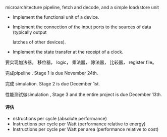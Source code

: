 



microarchitecture pipeline, fetch and decode, and a simple load/store unit

- Implement the functional unit of a device.

- Implement the connection of the input ports to the sources of data (typically output

  latches of other devices).

- Implement the state transfer at the receipt of a clock.

要实现加法器， 移位器， logic， 乘法器， 除法器， 比较器， register file。 







完成pipeline .  Stage 1 is due November 24th.

完成 simulation.   Stage 2 is due December 1st.

性能测试做simulation ,  Stage 3 and the entire project is due December 13th.















#### 评估

- nstructions per cycle (absolute performance)
- Instructions per cycle per Watt (performance relative to energy)
- Instructions per cycle per Watt per area (performance relative to cost)